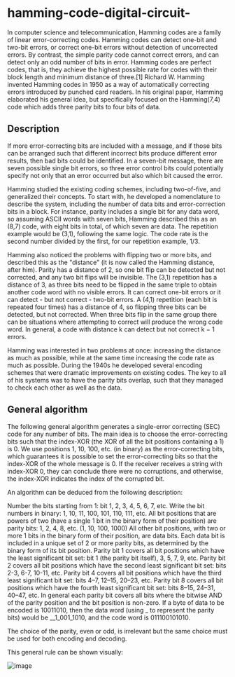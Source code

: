# hamming-code-digital-circuit-
In computer science and telecommunication, Hamming codes are a family of linear error-correcting codes. Hamming codes can detect one-bit and two-bit errors, or correct one-bit errors without detection of uncorrected errors. By contrast, the simple parity code cannot correct errors, and can detect only an odd number of bits in error. Hamming codes are perfect codes, that is, they achieve the highest possible rate for codes with their block length and minimum distance of three.[1] Richard W. Hamming invented Hamming codes in 1950 as a way of automatically correcting errors introduced by punched card readers. In his original paper, Hamming elaborated his general idea, but specifically focused on the Hamming(7,4) code which adds three parity bits to four bits of data.

## Description
If more error-correcting bits are included with a message, and if those bits can be arranged such that different incorrect bits produce different error results, then bad bits could be identified. In a seven-bit message, there are seven possible single bit errors, so three error control bits could potentially specify not only that an error occurred but also which bit caused the error.

Hamming studied the existing coding schemes, including two-of-five, and generalized their concepts. To start with, he developed a nomenclature to describe the system, including the number of data bits and error-correction bits in a block. For instance, parity includes a single bit for any data word, so assuming ASCII words with seven bits, Hamming described this as an (8,7) code, with eight bits in total, of which seven are data. The repetition example would be (3,1), following the same logic. The code rate is the second number divided by the first, for our repetition example, 1/3.

Hamming also noticed the problems with flipping two or more bits, and described this as the "distance" (it is now called the Hamming distance, after him). Parity has a distance of 2, so one bit flip can be detected but not corrected, and any two bit flips will be invisible. The (3,1) repetition has a distance of 3, as three bits need to be flipped in the same triple to obtain another code word with no visible errors. It can correct one-bit errors or it can detect - but not correct - two-bit errors. A (4,1) repetition (each bit is repeated four times) has a distance of 4, so flipping three bits can be detected, but not corrected. When three bits flip in the same group there can be situations where attempting to correct will produce the wrong code word. In general, a code with distance k can detect but not correct k − 1 errors.

Hamming was interested in two problems at once: increasing the distance as much as possible, while at the same time increasing the code rate as much as possible. During the 1940s he developed several encoding schemes that were dramatic improvements on existing codes. The key to all of his systems was to have the parity bits overlap, such that they managed to check each other as well as the data.

## General algorithm
The following general algorithm generates a single-error correcting (SEC) code for any number of bits. The main idea is to choose the error-correcting bits such that the index-XOR (the XOR of all the bit positions containing a 1) is 0. We use positions 1, 10, 100, etc. (in binary) as the error-correcting bits, which guarantees it is possible to set the error-correcting bits so that the index-XOR of the whole message is 0. If the receiver receives a string with index-XOR 0, they can conclude there were no corruptions, and otherwise, the index-XOR indicates the index of the corrupted bit.

An algorithm can be deduced from the following description:

Number the bits starting from 1: bit 1, 2, 3, 4, 5, 6, 7, etc.
Write the bit numbers in binary: 1, 10, 11, 100, 101, 110, 111, etc.
All bit positions that are powers of two (have a single 1 bit in the binary form of their position) are parity bits: 1, 2, 4, 8, etc. (1, 10, 100, 1000)
All other bit positions, with two or more 1 bits in the binary form of their position, are data bits.
Each data bit is included in a unique set of 2 or more parity bits, as determined by the binary form of its bit position.
Parity bit 1 covers all bit positions which have the least significant bit set: bit 1 (the parity bit itself), 3, 5, 7, 9, etc.
Parity bit 2 covers all bit positions which have the second least significant bit set: bits 2-3, 6-7, 10-11, etc.
Parity bit 4 covers all bit positions which have the third least significant bit set: bits 4–7, 12–15, 20–23, etc.
Parity bit 8 covers all bit positions which have the fourth least significant bit set: bits 8–15, 24–31, 40–47, etc.
In general each parity bit covers all bits where the bitwise AND of the parity position and the bit position is non-zero.
If a byte of data to be encoded is 10011010, then the data word (using _ to represent the parity bits) would be __1_001_1010, and the code word is 011100101010.

The choice of the parity, even or odd, is irrelevant but the same choice must be used for both encoding and decoding.

This general rule can be shown visually:

![image](https://github.com/abdelrhman12312/hamming-code-digital-circuit-/assets/67631987/56cded6c-2bb7-45ac-820a-59427d2f14ab)
